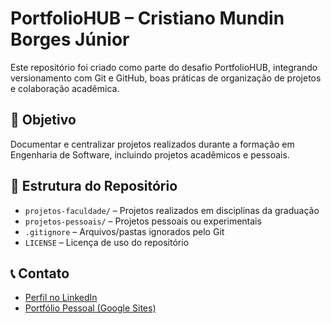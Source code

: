 # PortfolioHUB – Cristiano Mundin Borges Júnior

Este repositório foi criado como parte do desafio PortfolioHUB, integrando versionamento com Git e GitHub, boas práticas de organização de projetos e colaboração acadêmica.

## 🎯 Objetivo

Documentar e centralizar projetos realizados durante a formação em Engenharia de Software, incluindo projetos acadêmicos e pessoais.

## 📁 Estrutura do Repositório

- `projetos-faculdade/` – Projetos realizados em disciplinas da graduação
- `projetos-pessoais/` – Projetos pessoais ou experimentais
- `.gitignore` – Arquivos/pastas ignorados pelo Git
- `LICENSE` – Licença de uso do repositório

## 📞 Contato

- [Perfil no LinkedIn](https://www.linkedin.com/in/cristiano-mundin/)
- [Portfólio Pessoal (Google Sites)](https://sites.google.com/view/cristianojunior?usp=sharing)

